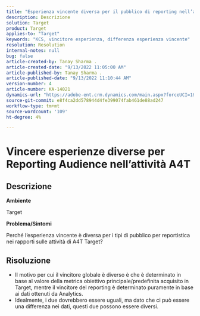 ```yaml
---
title: "Esperienza vincente diversa per il pubblico di reporting nell’attività A4T"
description: Descrizione
solution: Target
product: Target
applies-to: "Target"
keywords: "KCS, vincitore esperienza, differenza esperienza vincente"
resolution: Resolution
internal-notes: null
bug: false
article-created-by: Tanay Sharma .
article-created-date: "9/13/2022 11:05:00 AM"
article-published-by: Tanay Sharma .
article-published-date: "9/13/2022 11:10:44 AM"
version-number: 4
article-number: KA-14021
dynamics-url: "https://adobe-ent.crm.dynamics.com/main.aspx?forceUCI=1&pagetype=entityrecord&etn=knowledgearticle&id=9227aee8-5333-ed11-9db1-002248086735"
source-git-commit: e8f4ca2dd578944d4fe399074fab461de88ad247
workflow-type: tm+mt
source-wordcount: '109'
ht-degree: 4%

---
```


# Vincere esperienze diverse per Reporting Audience nell’attività A4T

## Descrizione


<b>Ambiente</b>

Target



<b>Problema/Sintomi</b>

Perché l’esperienza vincente è diversa per i tipi di pubblico per reportistica nei rapporti sulle attività di A4T Target?




## Risoluzione


- Il motivo per cui il vincitore globale è diverso è che è determinato in base al valore della metrica obiettivo principale/predefinita acquisito in Target, mentre il vincitore del reporting è determinato puramente in base ai dati ottenuti da Analytics.
- Idealmente, i due dovrebbero essere uguali, ma dato che ci può essere una differenza nei dati, questi due possono essere diversi.




